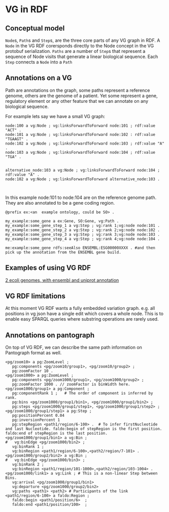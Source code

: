 # VG in RDF

## Conceptual model

`Node`s, `Path`s and `Step`s, are the three core parts of any VG graph in RDF.
A `Node` in the VG RDF corersponds directly to the Node concept in the VG protobuf serialization.
`Paths` are a number of `Step`s that represent a sequence of Node visits that generate a linear biological sequence.
Each `Step` connects a `Node` into a `Path`



## Annotations on a VG

Path are annotations on the graph, some paths represent a reference genome, others are the genome of a patient.
Yet some represent a gene, regulatory element or any other feature that we can annotate on any biological sequence.

For example lets say we have a small VG graph:

```turtle
node:100 a vg:Node ; vg:linksForwardToForward node:101 ; rdf:value "ACT" .
node:101 a vg:Node ; vg:linksForwardToForward node:102 : rdf:value "TGAAGT" .
node:102 a vg:Node ; vg:linksForwardToForward node:103 ; rdf:value "A" .
node:103 a vg:Node ; vg:linksForwardToForward node:104 ; rdf:value "TGA" .


alternative_node:103 a vg:Node ; vg:linksForwardToForward node:104 ; rdf:value "A" .
node:102 a vg:Node ; vg:linksForwardToForward alternative_node:103 .



```
In this example node:101 to node:104 are on the reference genome path.
They are also annotated to be a gene coding region.

```turtle
@prefix ex:<an  example ontology, could be SO> .

my_example:some_gene a ex:Gene, SO:Gene, vg:Path .
my_example:some_gene_step_1 a vg:Step ; vg:rank 1;vg:node node:101 .
my_example:some_gene_step_2 a vg:Step ; vg:rank 2;vg:node node:102 .
my_example:some_gene_step_3 a vg:Step ; vg:rank 3;vg:node node:103 .
my_example:some_gene_step_4 a vg:Step ; vg:rank 4;vg:node node:104 .

me:example:some_gene rdfs:seeAlso ENSEMBL:ESG00000XXXX . #and then pick up the annotation from the ENSEMBL gene build.
```

## Examples of using VG RDF

[2 ecoli genomes, with ensembl and uniprot annotation](/vgteam/vg/wiki/VG-RDF,-the-Ensembl-bacteria-E.-coli-genome-hack-attack)

## VG RDF limitations

At this moment VG RDF wants a fully embedded variation graph. e.g. all positions in vg json have a single edit which covers a whole node. This is to enable easy SPARQL queries where substring operations are rarely used.


## Annotations on pantograph

On top of VG RDF, we can describe the same path information on Pantograph format as well.

```ttl
<pg/zoom10> a pg:ZoomLevel ;
   pg:components <pg/zoom10/group1>, <pg/zoom10/group2> ;
   pg:zoomFactor 10 .
<pg/zoom1000> a pg:ZoomLevel ;
   pg:components <pg/zoom1000/group1>, <pg/zoom1000/group2> ;
   pg:zoomFactor 1000 . // zoomFactor is binWidth here.
<pg/zoom1000/group1> a pg:Component ;
   pg:componentRank 1 ;   # The order of component is inferred by rank.
   pg:bins <pg/zoom1000/group1/bin1>, <pg/zoom1000/group1/bin2> ;
   pg:steps <pg/zoom1000/group1/step1>, <pg/zoom1000/group1/step2> ;
<pg/zoom1000/group1/step1> a pg:Step ;
   pg:positionPercent 0.04
   pg:inversionPercent 1
   pg:stepRegion <path1/region/6-100> .  # To infer firstNucleotide and last Nucleotide. faldo:begin of stepRegion is the first position. faldo:end of stepRegion is the last position.
<pg/zoom1000/group1/bin1> a vg:Bin ;
#   vg:binEdge <pg/zoom1000/bin2> ;
   vg:binRank 1 ;
   vg:binRegion <path1/region/6-100>,<path2/region/7-101> .
<pg/zoom1000/group2/bin2> a vg:Bin ;
#   vg:binEdge <pg/zoom1000/bin3> ;
   vg:binRank 2 ;
   vg:binRegion <path1/region/101-1000>,<path2/region/103-1004> .
<pg/zoom1000/link1> a vg:Link ; # This is a non-linear Step between Bins.
   vg:arrival <pg/zoom1000/group1/bin1>
   vg:departure <pg/zoom1000/group2/bin2>
   vg:paths <path1> <path2> # Participants of the link
<path1/region/6-100> a faldo:Region ;
   faldo:begin <path1/position/6>  ;
   faldo:end <path1/position/100>  ;
```